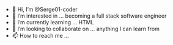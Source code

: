 - 👋 Hi, I’m @Serge01-coder
- 👀 I’m interested in ... becoming a full stack software engineer
- 🌱 I’m currently learning ... HTML
- 💞️ I’m looking to collaborate on ... anything I can learn from
- 📫 How to reach me ...

<!---
Serge01-coder/Serge01-coder is a ✨ special ✨ repository because its `README.md` (this file) appears on your GitHub profile.
You can click the Preview link to take a look at your changes.
--->
